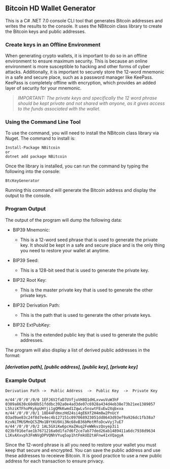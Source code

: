 ## Bitcoin HD Wallet Generator
This is a C# .NET 7.0 console CLI tool that generates Bitcoin addresses and writes the results to the console. It uses the NBitcoin class library to create the Bitcoin keys and public addresses.

### Create keys in an Offline Environment
When generating crypto wallets, it is important to do so in an offline environment to ensure maximum security. This is because an online environment is more susceptible to hacking and other forms of cyber attacks. Additionally, it is important to securely store the 12-word mnemonic in a safe and secure place, such as a password manager like KeePass. KeePass is completely offline with encryption, which provides an added layer of security for your mnemonic.

> *IMPORTANT: The private keys and specifically the 12 word phrase should be kept private  and not shared with anyone, as it gives access to the funds associated with the wallet.*
### Using the Command Line Tool
To use the command, you will need to install the NBitcoin class library via Nuget. The command to install is:

```
Install-Package NBitcoin    
or   
dotnet add package NBitcoin
```

Once the library is installed, you can run the command by typing the following into the console:
```
BtcKeyGenerator
```
Running this command will generate the Bitcoin address and display the output to the console.

### Program Output
The output of the program will dump the following data:

   * BIP39 Mnemonic: 
     * This is a 12-word seed phrase that is used to generate the private key. It should be kept in a safe and secure place and is the only thing you need to restore your wallet at anytime.


   * BIP39 Seed: 
     * This is a 128-bit seed that is used to generate the private key.
 

   * BIP32 Root Key: 
     * This is the master private key that is used to generate the other private keys.
 
 
   * BIP32 Derivation Path: 
     * This is the path that is used to generate the other private keys.
 

   * BIP32 ExtPubKey: 
     * This is the extended public key that is used to generate the public addresses.
   
The program will also display a list of derived public addresses in the format:

##### [derivation path], [public address], [public key], [private key]

### Example Output

```text
Derivation Path ->  Public Address  ->  Public Key  ->  Private Key

m/44'/0'/0'/0/0	1EFJ6V2faD7UVfjuVH8Q1dHLxvwuVuW3hF	0309a8630c60d8b51fddbc392a0e4ad3de07c6928a434d4eb38e73b21ee1389057 L5hziKTFhoPKykpUHYji1gQMkKwmd1ZqwLv5nswtFEuEw2Xqbxva
m/44'/0'/0'/0/1	18D44FdmxzHd24si4gE6Xf2H4m8w2PnUcY	03ad9ae83c24f8d7e4ec4b127151c097068923051dd8643d93ef9a926dc1fb38a7 KzxNiTMUSMnQC5ZMo1BYtKU9Xi3Nc68vB36bMotMfoDcwVyj7uE7
m/44'/0'/0'/0/2	1AL5GXiKw6pcHaZHuq2FeWWkvzQoyep3i1	023bf016efae1b7671216a0d1fa7d6f2ce7ab77ded26ab1489411a6dc7938d9634 L1KvAXxvph3FmNVgDPVQNhVYuq5ap1htFmkUD2tAFnw41xVQagyA
```


Since the 12-word phrase is all you need to restore your wallet you must keep that secure and encrypted. You can save the public address and use these addresses to receieve Bitcoin. It is good practice to use a new public address for each transaction to ensure privacy.